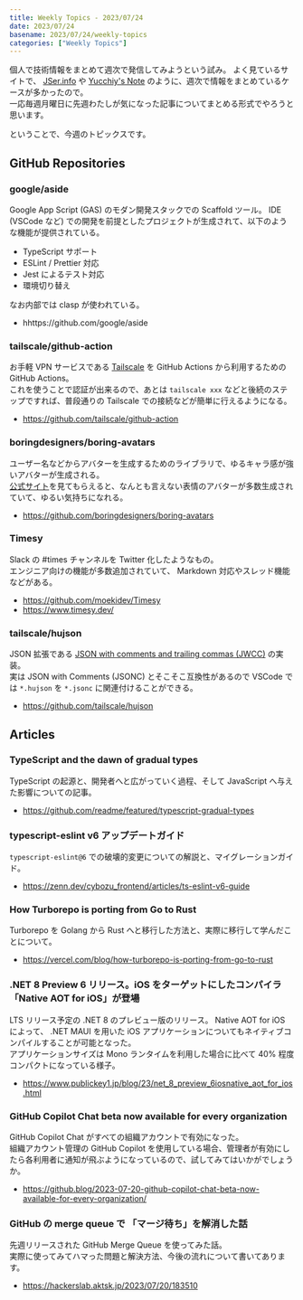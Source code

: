 ```yaml
---
title: Weekly Topics - 2023/07/24
date: 2023/07/24
basename: 2023/07/24/weekly-topics
categories: ["Weekly Topics"]
---
```


個人で技術情報をまとめて週次で発信してみようという試み。
よく見ているサイトで、 [JSer.info](https://jser.info/2023/07/13/prisma-5.0.0-prettier-3.0-convert-to-esm/) や [Yucchiy's Note](https://blog.yucchiy.com/tags/unity-weekly/) のように、週次で情報をまとめているケースが多かったので。  
一応毎週月曜日に先週わたしが気になった記事についてまとめる形式でやろうと思います。

ということで、今週のトピックスです。

## GitHub Repositories

### google/aside

Google App Script (GAS) のモダン開発スタックでの Scaffold ツール。
IDE (VSCode など) での開発を前提としたプロジェクトが生成されて、以下のような機能が提供されている。

- TypeScript サポート
- ESLint / Prettier 対応
- Jest によるテスト対応
- 環境切り替え

なお内部では clasp が使われている。

- hhttps://github.com/google/aside

### tailscale/github-action

お手軽 VPN サービスである [Tailscale](https://tailscale.com/) を GitHub Actions から利用するための GitHub Actions。  
これを使うことで認証が出来るので、あとは `tailscale xxx` などと後続のステップですれば、普段通りの Tailscale での接続などが簡単に行えるようになる。

- https://github.com/tailscale/github-action

### boringdesigners/boring-avatars

ユーザー名などからアバターを生成するためのライブラリで、ゆるキャラ感が強いアバターが生成される。  
[公式サイト](https://boringavatars.com/)を見てもらえると、なんとも言えない表情のアバターが多数生成されていて、ゆるい気持ちになれる。

- https://github.com/boringdesigners/boring-avatars

### Timesy

Slack の #times チャンネルを Twitter 化したようなもの。  
エンジニア向けの機能が多数追加されていて、 Markdown 対応やスレッド機能などがある。

- https://github.com/moekidev/Timesy
- https://www.timesy.dev/

### tailscale/hujson

JSON 拡張である [JSON with comments and trailing commas (JWCC)](https://nigeltao.github.io/blog/2021/json-with-commas-comments.html) の実装。  
実は JSON with Comments (JSONC) とそこそこ互換性があるので VSCode では `*.hujson` を `*.jsonc` に関連付けることができる。

- https://github.com/tailscale/hujson

## Articles

### TypeScript and the dawn of gradual types

TypeScript の起源と、開発者へと広がっていく過程、そして JavaScript へ与えた影響についての記事。

- https://github.com/readme/featured/typescript-gradual-types

### typescript-eslint v6 アップデートガイド

`typescript-eslint@6` での破壊的変更についての解説と、マイグレーションガイド。

- https://zenn.dev/cybozu_frontend/articles/ts-eslint-v6-guide

### How Turborepo is porting from Go to Rust

Turborepo を Golang から Rust へと移行した方法と、実際に移行して学んだことについて。

- https://vercel.com/blog/how-turborepo-is-porting-from-go-to-rust

### .NET 8 Preview 6 リリース。iOS をターゲットにしたコンパイラ「Native AOT for iOS」が登場

LTS リリース予定の .NET 8 のプレビュー版のリリース。 Native AOT for iOS によって、 .NET MAUI を用いた iOS アプリケーションについてもネイティブコンパイルすることが可能となった。  
アプリケーションサイズは Mono ランタイムを利用した場合に比べて 40% 程度コンパクトになっている様子。

- https://www.publickey1.jp/blog/23/net_8_preview_6iosnative_aot_for_ios.html

### GitHub Copilot Chat beta now available for every organization

GitHub Copilot Chat がすべての組織アカウントで有効になった。  
組織アカウント管理の GitHub Copilot を使用している場合、管理者が有効にしたら各利用者に通知が飛ぶようになっているので、試してみてはいかがでしょうか。

- https://github.blog/2023-07-20-github-copilot-chat-beta-now-available-for-every-organization/

### GitHub の merge queue で 「マージ待ち」を解消した話

先週リリースされた GitHub Merge Queue を使ってみた話。  
実際に使ってみてハマった問題と解決方法、今後の流れについて書いてあります。

- https://hackerslab.aktsk.jp/2023/07/20/183510
